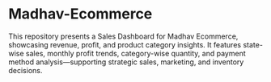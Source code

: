 # Madhav-Ecommerce
This repository presents a Sales Dashboard for Madhav Ecommerce, showcasing revenue, profit, and product category insights. It features state-wise sales, monthly profit trends, category-wise quantity, and payment method analysis—supporting strategic sales, marketing, and inventory decisions.
